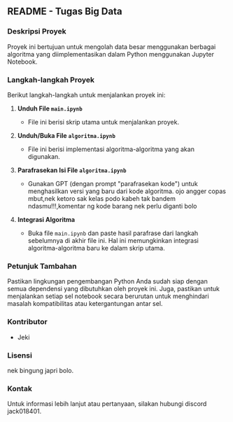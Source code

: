 
## README - Tugas Big Data

### Deskripsi Proyek
Proyek ini bertujuan untuk mengolah data besar menggunakan berbagai algoritma yang diimplementasikan dalam Python menggunakan Jupyter Notebook.

### Langkah-langkah Proyek
Berikut langkah-langkah untuk menjalankan proyek ini:

1. **Unduh File `main.ipynb`**
   - File ini berisi skrip utama untuk menjalankan proyek.

2. **Unduh/Buka File `algoritma.ipynb`**
   - File ini berisi implementasi algoritma-algoritma yang akan digunakan.

3. **Parafrasekan Isi File `algoritma.ipynb`**
   - Gunakan GPT (dengan prompt "parafrasekan kode") untuk menghasilkan versi yang baru dari kode algoritma. ojo angger copas mbut,nek ketoro sak kelas podo kabeh tak bandem ndasmu!!!,komentar ng kode barang nek perlu diganti bolo

4. **Integrasi Algoritma**
   - Buka file `main.ipynb` dan paste hasil parafrase dari langkah sebelumnya di akhir file ini. Hal ini memungkinkan integrasi algoritma-algoritma baru ke dalam skrip utama.

### Petunjuk Tambahan
Pastikan lingkungan pengembangan Python Anda sudah siap dengan semua dependensi yang dibutuhkan oleh proyek ini. Juga, pastikan untuk menjalankan setiap sel notebook secara berurutan untuk menghindari masalah kompatibilitas atau ketergantungan antar sel.

### Kontributor
- Jeki

### Lisensi
nek bingung japri bolo.

### Kontak
Untuk informasi lebih lanjut atau pertanyaan, silakan hubungi discord jack018401.
